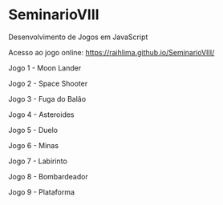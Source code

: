 # SeminarioVIII
Desenvolvimento de Jogos em JavaScript

<p> Acesso ao jogo online: <a href="https://raihlima.github.io/SeminarioVIII/">https://raihlima.github.io/SeminarioVIII/<a></p>

Jogo 1 - Moon Lander

Jogo 2 - Space Shooter

Jogo 3 - Fuga do Balão

Jogo 4 - Asteroides

Jogo 5 - Duelo

Jogo 6 - Minas

Jogo 7 - Labirinto

Jogo 8 - Bombardeador

Jogo 9 - Plataforma
